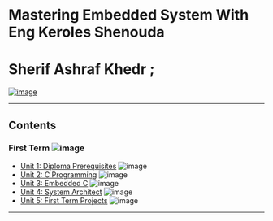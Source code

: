 # Mastering Embedded System With Eng Keroles Shenouda
# Sherif Ashraf Khedr ; 

[![image](https://drive.google.com/file/d/1O-XvNDbC0PAuyGOICV6MdF8xlIjG2el7/view?usp=sharing)](https://www.learn-in-depth-store.com/certificate/sherifkhadr1%40gmail.com)

---

## Contents

### First Term ![image](https://progress-bar.dev/100/?title=Done)

- [Unit 1: Diploma Prerequisites](https://github.com/sherifkhadr/Mastering-Embedded-System-With-K.S) ![image](https://progress-bar.dev/100/?title=No_Assignments&color=bababa)
- [Unit 2: C Programming](01_Unit2_C_Programming) ![image](https://progress-bar.dev/100/)
- [Unit 3: Embedded C](02_Unit3_Embedded_C) ![image](https://progress-bar.dev/100/)
- [Unit 4: System Architect](03_Unit4_System_Architect) ![image](https://progress-bar.dev/100/)
- [Unit 5: First Term Projects]() ![image](https://progress-bar.dev/0/)

---